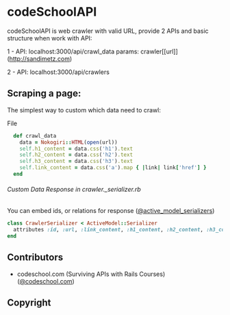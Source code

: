 # codeSchoolAPI

codeSchoolAPI is web crawler with valid URL, provide 2 APIs and basic structure when work with API:

1 - API:    localhost:3000/api/crawl_data
    params: crawler[[url]] (http://sandimetz.com)
          
2 - API:    localhost:3000/api/crawlers
    

## Scraping a page:

The simplest way to custom which data need to crawl:

File 
```ruby
  def crawl_data
    data = Nokogiri::HTML(open(url))
    self.h1_content = data.css('h1').text
    self.h2_content = data.css('h2').text
    self.h3_content = data.css('h3').text
    self.link_content = data.css('a').map { |link| link['href'] }
  end
```

###### Custom Data Response in crawler._serializer.rb

You can embed ids, or relations for response ([@active_model_serializers](https://github.com/rails-api/active_model_serializers))

```ruby
class CrawlerSerializer < ActiveModel::Serializer
  attributes :id, :url, :link_content, :h1_content, :h2_content, :h3_content, :term
end
```

## Contributors
 * codeschool.com (Surviving APIs with Rails Courses) ([@codeschool.com](http://codeschool.com)) 

## Copyright

